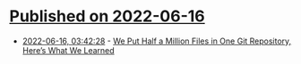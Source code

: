 # [Published on 2022-06-16](index.md)

* [2022-06-16, 03:42:28](https://news.ycombinator.com/item?id=31762245) - [We Put Half a Million Files in One Git Repository, Here’s What We Learned](https://canvatechblog.com/we-put-half-a-million-files-in-one-git-repository-heres-what-we-learned-ec734a764181)
